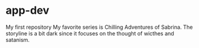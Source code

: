 # app-dev
My first repository
My favorite series is Chilling Adventures of Sabrina.
The storyline is a bit dark since it focuses on the thought of wicthes and satanism. 
